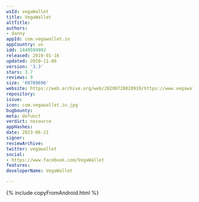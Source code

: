 ```yaml
---
wsId: vegaWallet
title: VegaWallet
altTitle: 
authors:
- danny
appId: com.vegawallet.in
appCountry: us
idd: 1449594992
released: 2019-01-16
updated: 2020-11-06
version: '3.3'
stars: 3.7
reviews: 9
size: '69789696'
website: https://web.archive.org/web/20200720020919/https://www.vegawallet.com/
repository: 
issue: 
icon: com.vegawallet.in.jpg
bugbounty: 
meta: defunct
verdict: nosource
appHashes: 
date: 2023-06-21
signer: 
reviewArchive: 
twitter: vegawallet
social:
- https://www.facebook.com/VegaWallet
features: 
developerName: VegaWallet

---
```


{% include copyFromAndroid.html %}
